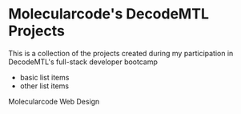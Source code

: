 # Molecularcode's DecodeMTL Projects

This is a collection of the projects created during my participation in DecodeMTL's full-stack developer bootcamp

* basic list items
* other list items

Molecularcode Web Design